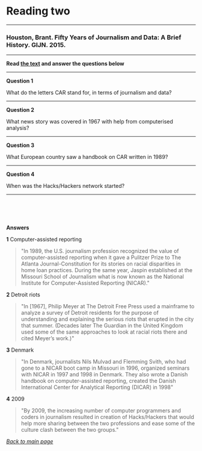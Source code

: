 # Reading two
---
### Houston, Brant. Fifty Years of Journalism and Data: A Brief History. GIJN. 2015.
---
**Read [the text](https://gijn.org/2015/11/12/fifty-years-of-journalism-and-data-a-brief-history/) and answer the questions below**

---
**Question 1**

What do the letters CAR stand for, in terms of journalism and data?

---

**Question 2**

What news story was covered in 1967 with help from computerised analysis?

---

**Question 3**

What European country saw a handbook on CAR written in 1989?

---

**Question 4**

When was the Hacks/Hackers network started?

---

<br />

<br />

<br />

**Answers**

**1**
Computer-assisted reporting
> "In 1989, the U.S. journalism profession recognized the value of computer-assisted reporting when it gave a Pulitzer Prize to The Atlanta Journal-Constitution for its stories on racial disparities in home loan practices. During the same year, Jaspin established at the Missouri School of Journalism what is now known as the National Institute for Computer-Assisted Reporting (NICAR)."

**2**
Detroit riots
> "In [1967], Philip Meyer at The Detroit Free Press used a mainframe to analyze a survey of Detroit residents for the purpose of understanding and explaining the serious riots that erupted in the city that summer. (Decades later The Guardian in the United Kingdom used some of the same approaches to look at racial riots there and cited Meyer’s work.)"

**3**
Denmark
> "In Denmark, journalists Nils Mulvad and Flemming Svith, who had gone to a NICAR boot camp in Missouri in 1996, organized seminars with NICAR in 1997 and 1998 in Denmark. They also wrote a Danish handbook on computer-assisted reporting, created the Danish International Center for Analytical Reporting (DICAR) in 1998"

**4**
2009
> "By 2009, the increasing number of computer programmers and coders in journalism resulted in creation of Hacks/Hackers that would help more sharing between the two professions and ease some of the culture clash between the two groups."

*[Back to main page](https://aodhanlutetiae.github.io/dj/)*
